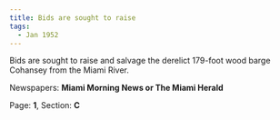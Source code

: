 ```yaml
---  
title: Bids are sought to raise  
tags:  
  - Jan 1952  
---  
```

  
Bids are sought to raise and salvage the derelict 179-foot wood barge Cohansey from the Miami River.  
  
Newspapers: **Miami Morning News or The Miami Herald**  
  
Page: **1**, Section: **C** 

